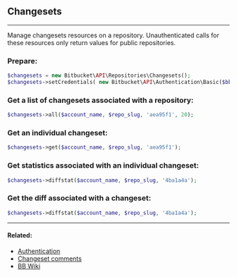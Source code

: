 ## Changesets

----
Manage changesets resources on a repository. Unauthenticated calls for these resources only return values for public repositories.

### Prepare:
```php
$changesets = new Bitbucket\API\Repositories\Changesets();
$changesets->setCredentials( new Bitbucket\API\Authentication\Basic($bb_user, $bb_pass) );
```

### Get a list of changesets associated with a repository:
```php
$changesets->all($account_name, $repo_slug, 'aea95f1', 20);
```

### Get an individual changeset:
```php
$changesets->get($account_name, $repo_slug, 'aea95f1');
```

### Get statistics associated with an individual changeset:
```php
$changesets->diffstat($account_name, $repo_slug, '4ba1a4a');
```

### Get the diff associated with a changeset:
```php
$changesets->diffstat($account_name, $repo_slug, '4ba1a4a');
```

----

#### Related:
  * [Authentication](../authentication.md)
  * [Changeset comments](changesets/comments.md)
  * [BB Wiki](https://confluence.atlassian.com/display/BITBUCKET/changesets+Resource#changesetsResource-Overview)
